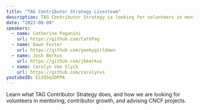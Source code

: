 ```yaml
---
title: "TAG Contributor Strategy Livesteam"
description: TAG Contributor Strategy is looking for volunteers in mentoring, contributor growth, and advising CNCF projects
date: "2022-08-09"
speakers:
  - name: Catherine Paganini
    url: https://github.com/CathPag
  - name: Dawn Foster
    url: https://github.com/geekygirldawn
  - name: Josh Berkus
    url: https://github.com/jbkerkus
  - name: Carolyn Van Slyck
    url: https://github.com/carolynvs
youtubeID: Ei2Q5q1DPPA
---
```


Learn what TAG Contributor Strategy does, and how we are looking for volunteers in mentoring, contributor growth, and advising CNCF projects.

